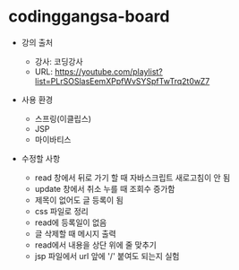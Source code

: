 # codinggangsa-board
- 강의 출처
  - 강사: 코딩강사
  - URL: https://youtube.com/playlist?list=PLrSOSlasEemXPpfWvSYSpfTwTrq2t0wZ7

- 사용 환경
  - 스프링(이클립스)
  - JSP
  - 마이바티스

- 수정할 사항
  - read 창에서 뒤로 가기 할 때 자바스크립트 새로고침이 안 됨
  - update 창에서 취소 누를 때 조회수 증가함
  - 제목이 없어도 글 등록이 됨
  - css 파일로 정리
  - read에 등록일이 없음
  - 글 삭제할 때 메시지 출력
  - read에서 내용을 상단 위에 줄 맞추기
  - jsp 파일에서 url 앞에 '/' 붙여도 되는지 실험

